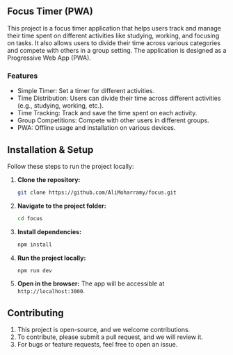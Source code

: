 ## Focus Timer (PWA)

This project is a focus timer application that helps users track and manage their time spent on different activities like studying, working, and focusing on tasks. It also allows users to divide their time across various categories and compete with others in a group setting. The application is designed as a Progressive Web App (PWA).

### Features
- Simple Timer: Set a timer for different activities.
- Time Distribution: Users can divide their time across different activities (e.g., studying, working, etc.).
- Time Tracking: Track and save the time spent on each activity.
- Group Competitions: Compete with other users in different groups.
- PWA: Offline usage and installation on various devices.

## Installation & Setup

Follow these steps to run the project locally:

1.  **Clone the repository:**
    ```bash
    git clone https://github.com/AliMoharramy/focus.git
    ```

2.  **Navigate to the project folder:**
    ```bash
    cd focus
    ```

3.  **Install dependencies:**
    ```bash
    npm install
    ```

4.  **Run the project locally:**
    ```bash
    npm run dev
    ```

5.  **Open in the browser:**
    The app will be accessible at `http://localhost:3000`.

## Contributing

1. This project is open-source, and we welcome contributions.
2. To contribute, please submit a pull request, and we will review it.
3. For bugs or feature requests, feel free to open an issue.